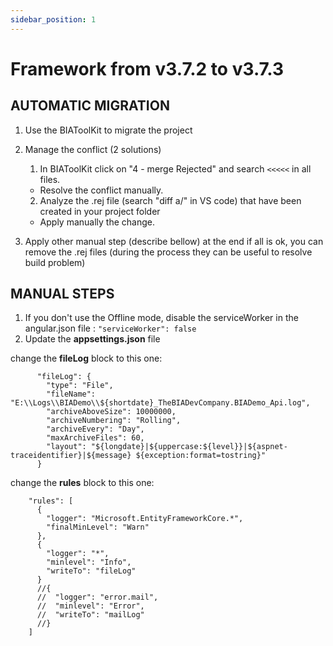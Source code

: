 ```yaml
---
sidebar_position: 1
---
```

# Framework from v3.7.2 to v3.7.3

## AUTOMATIC MIGRATION
 
1. Use the BIAToolKit to migrate the project

2. Manage the conflict (2 solutions)
   1. In BIAToolKit click on "4 - merge Rejected" and search `<<<<<` in all files.  
    * Resolve the conflict manually.
   2. Analyze the .rej file (search "diff a/" in VS code) that have been created in your project folder
     * Apply manually the change.

3. Apply other manual step (describe bellow) at the end if all is ok, you can remove the .rej files (during the process they can be useful to resolve build problem)

## MANUAL STEPS
1. If you don't use the Offline mode, disable the serviceWorker in the angular.json file : ```"serviceWorker": false```
2. Update the **appsettings.json** file

change the **fileLog** block to this one:
```
      "fileLog": {
        "type": "File",
        "fileName": "E:\\Logs\\BIADemo\\${shortdate}_TheBIADevCompany.BIADemo_Api.log",
        "archiveAboveSize": 10000000,
        "archiveNumbering": "Rolling",
        "archiveEvery": "Day",
        "maxArchiveFiles": 60,
        "layout": "${longdate}|${uppercase:${level}}|${aspnet-traceidentifier}|${message} ${exception:format=tostring}"
      }
```
change the **rules** block to this one:
```
    "rules": [
      {
        "logger": "Microsoft.EntityFrameworkCore.*",
        "finalMinLevel": "Warn"
      },
      {
        "logger": "*",
        "minlevel": "Info",
        "writeTo": "fileLog"
      }
      //{
      //  "logger": "error.mail",
      //  "minlevel": "Error",
      //  "writeTo": "mailLog"
      //}
    ]
```